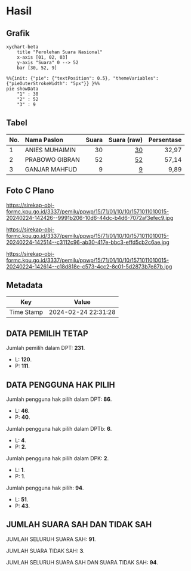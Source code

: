 # Hasil

## Grafik

```mermaid
xychart-beta
    title "Perolehan Suara Nasional"
    x-axis [01, 02, 03]
    y-axis "Suara" 0 --> 52
    bar [30, 52, 9]
```

```mermaid
%%{init: {"pie": {"textPosition": 0.5}, "themeVariables": {"pieOuterStrokeWidth": "5px"}} }%%
pie showData
    "1" : 30
    "2" : 52
    "3" : 9
```

## Tabel

| No. | Nama Paslon    | Suara | Suara (raw) | Persentase |
|:--- |:-------------- | -----:| -----------:| ----------:|
| 1   | ANIES MUHAIMIN | 30    | [30][p-1]   | 32,97      |
| 2   | PRABOWO GIBRAN | 52    | [52][p-2]   | 57,14      |
| 3   | GANJAR MAHFUD  | 9     | [9][p-3]    | 9,89       |


[p-1]: https://github.com/gigit-pemilu/pemilu-2024/blob/main/pilpres/hitung-suara/sub/15-jambi/sub/71-kota-jambi/sub/01-telanaipura/sub/1010-penyengat-rendah/sub/015-tps/sub/paslon-1.txt
[p-2]: https://github.com/gigit-pemilu/pemilu-2024/blob/main/pilpres/hitung-suara/sub/15-jambi/sub/71-kota-jambi/sub/01-telanaipura/sub/1010-penyengat-rendah/sub/015-tps/sub/paslon-2.txt
[p-3]: https://github.com/gigit-pemilu/pemilu-2024/blob/main/pilpres/hitung-suara/sub/15-jambi/sub/71-kota-jambi/sub/01-telanaipura/sub/1010-penyengat-rendah/sub/015-tps/sub/paslon-3.txt

## Foto C Plano

https://sirekap-obj-formc.kpu.go.id/3337/pemilu/ppwp/15/71/01/10/10/1571011010015-20240224-142426--9991b206-10d6-44dc-b4d6-7072af3efec9.jpg

https://sirekap-obj-formc.kpu.go.id/3337/pemilu/ppwp/15/71/01/10/10/1571011010015-20240224-142514--c3112c96-ab30-417e-bbc3-effd5cb2c6ae.jpg

https://sirekap-obj-formc.kpu.go.id/3337/pemilu/ppwp/15/71/01/10/10/1571011010015-20240224-142614--c18d818e-c573-4cc2-8c01-5d2873b7e87b.jpg


## Metadata

| Key        | Value               |
| ---------- | ------------------- |
| Time Stamp | 2024-02-24 22:31:28 |


## DATA PEMILIH TETAP

Jumlah pemilih dalam DPT: **231**.
 * L: **120**.
 * P: **111**.

## DATA PENGGUNA HAK PILIH

Jumlah pengguna hak pilih dalam DPT: **86**.
 * L: **46**.
 * P: **40**.

Jumlah pengguna hak pilih dalam DPTb: **6**.
 * L: **4**.
 * P: **2**.

Jumlah pengguna hak pilih dalam DPK: **2**.
 * L: **1**.
 * P: **1**.

Jumlah pengguna hak pilih: **94**.
 * L: **51**.
 * P: **43**.

## JUMLAH SUARA SAH DAN TIDAK SAH

JUMLAH SELURUH SUARA SAH: **91**.

JUMLAH SUARA TIDAK SAH: **3**.

JUMLAH SELURUH SUARA SAH DAN SUARA TIDAK SAH: **94**.


